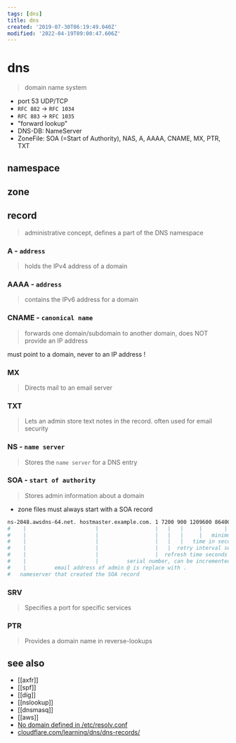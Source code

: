 ```yaml
---
tags: [dns]
title: dns
created: '2019-07-30T06:19:49.040Z'
modified: '2022-04-19T09:00:47.606Z'
---
```


# dns

> domain name system

- port 53 UDP/TCP
- `RFC 882` -> `RFC 1034`
- `RFC 883` -> `RFC 1035`
- "forward lookup"
- DNS-DB: NameServer
- ZoneFile: SOA (=Start of Authority), NAS, A, AAAA, CNAME, MX, PTR, TXT


## namespace

## zone

## record

> administrative concept, defines a part of the DNS namespace

### A - `address`

> holds the IPv4 address of a domain

### AAAA - `address`

> contains the IPv6 address for a domain

### CNAME - `canonical name`

> forwards one domain/subdomain to another domain, does NOT provide an IP address

must point to a domain, never to an IP address !

### MX

> Directs mail to an email server

### TXT

> Lets an admin store text notes in the record. often used for email security

### NS - `name server`

> Stores the `name server` for a DNS entry

### SOA - `start of authority`

> Stores admin information about a domain

- zone files must always start with a SOA record

```sh
ns-2048.awsdns-64.net. hostmaster.example.com. 1 7200 900 1209600 86400
#    |                      |                  |   |   |     |       |
#    |                      |                  |   |   |     |   minimum ttl - value defines length of time recursive resolver should cache
#    |                      |                  |   |   |   time in seconds that secondary server will keep trying to complete a zone transfer
#    |                      |                  |   |  retry interval seconds, that secondary server waits before retrying a failed zone transfer
#    |                      |                  |  refresh time seconds
#    |                      |         serial number, can be incremented when a record is updated
#    |         email address of admin @ is replace with .
#   nameserver that created the SOA record
```

### SRV

> Specifies a port for specific services

### PTR

> Provides a domain name in reverse-lookups


## see also

- [[axfr]]
- [[spf]]
- [[dig]]
- [[nslookup]]
- [[dnsmasq]]
- [[aws]]
- [No domain defined in /etc/resolv.conf](https://unix.stackexchange.com/a/128096/193945)
- [cloudflare.com/learning/dns/dns-records/](https://www.cloudflare.com/learning/dns/dns-records/)
